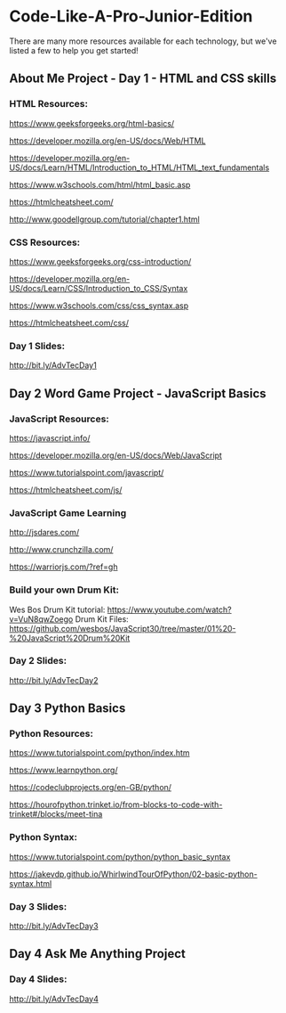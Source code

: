 # Code-Like-A-Pro-Junior-Edition

There are many more resources available for each technology, but we've listed a few to help you get started!

## About Me Project - Day 1 - HTML and CSS skills

### HTML Resources:
https://www.geeksforgeeks.org/html-basics/

https://developer.mozilla.org/en-US/docs/Web/HTML

https://developer.mozilla.org/en-US/docs/Learn/HTML/Introduction_to_HTML/HTML_text_fundamentals

https://www.w3schools.com/html/html_basic.asp

https://htmlcheatsheet.com/

http://www.goodellgroup.com/tutorial/chapter1.html


### CSS Resources:
https://www.geeksforgeeks.org/css-introduction/

https://developer.mozilla.org/en-US/docs/Learn/CSS/Introduction_to_CSS/Syntax

https://www.w3schools.com/css/css_syntax.asp

https://htmlcheatsheet.com/css/


### Day 1 Slides:
http://bit.ly/AdvTecDay1

## Day 2 Word Game Project - JavaScript Basics

### JavaScript Resources:
https://javascript.info/

https://developer.mozilla.org/en-US/docs/Web/JavaScript

https://www.tutorialspoint.com/javascript/

https://htmlcheatsheet.com/js/


### JavaScript Game Learning

http://jsdares.com/

http://www.crunchzilla.com/

https://warriorjs.com/?ref=gh

### Build your own Drum Kit:
  Wes Bos Drum Kit tutorial: https://www.youtube.com/watch?v=VuN8qwZoego
  Drum Kit Files: https://github.com/wesbos/JavaScript30/tree/master/01%20-%20JavaScript%20Drum%20Kit

### Day 2 Slides:
http://bit.ly/AdvTecDay2

## Day 3 Python Basics

### Python Resources:
https://www.tutorialspoint.com/python/index.htm

https://www.learnpython.org/

https://codeclubprojects.org/en-GB/python/

https://hourofpython.trinket.io/from-blocks-to-code-with-trinket#/blocks/meet-tina

### Python Syntax:
https://www.tutorialspoint.com/python/python_basic_syntax

https://jakevdp.github.io/WhirlwindTourOfPython/02-basic-python-syntax.html

### Day 3 Slides:
http://bit.ly/AdvTecDay3

## Day 4 Ask Me Anything Project

### Day 4 Slides:
http://bit.ly/AdvTecDay4
